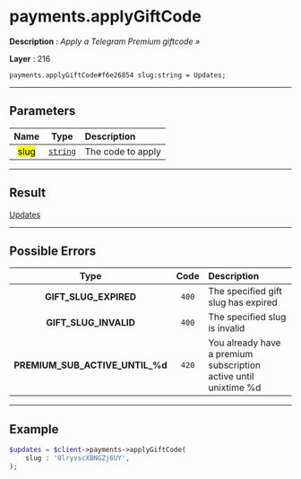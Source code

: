 # payments.applyGiftCode

**Description** : *Apply a Telegram Premium giftcode &raquo;*

**Layer** : 216

```tl
payments.applyGiftCode#f6e26854 slug:string = Updates;
```

---

## Parameters

| Name | Type | Description |
| :---: | :---: | :--- |
| <mark>slug</mark> | [`string`](type/string) | The code to apply |

---

## Result

[Updates](type/Updates)

---

## Possible Errors

| Type | Code | Description |
| :---: | :---: | :--- |
| **GIFT_SLUG_EXPIRED** | `400` | The specified gift slug has expired |
| **GIFT_SLUG_INVALID** | `400` | The specified slug is invalid |
| **PREMIUM_SUB_ACTIVE_UNTIL_%d** | `420` | You already have a premium subscription active until unixtime %d  |

---

## Example

```php
$updates = $client->payments->applyGiftCode(
	slug : '0lryvscXBNGZj6UY',
);
```